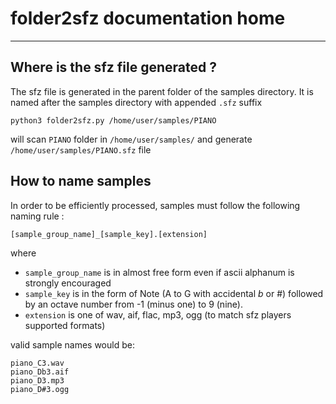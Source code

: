 # folder2sfz documentation home

---
## Where is the sfz file generated ?

The sfz file is generated in the parent folder of the samples directory. 
It is named after the samples directory with appended `.sfz` suffix

    python3 folder2sfz.py /home/user/samples/PIANO

will scan `PIANO` folder in `/home/user/samples/` and generate 
`/home/user/samples/PIANO.sfz` file

## How to name samples 

In order to be efficiently processed, samples must follow the following naming rule :

    [sample_group_name]_[sample_key].[extension]
    
where 
- `sample_group_name` is in almost free form even if ascii alphanum is strongly encouraged 
- `sample_key` is in the form of Note (A to G with accidental *b* or #) followed by
an octave number from -1 (minus one) to 9 (nine).
-  `extension` is one of wav, aif, flac, mp3, ogg (to match sfz players supported formats)

valid sample names would be:

    piano_C3.wav
    piano_Db3.aif
    piano_D3.mp3
    piano_D#3.ogg


